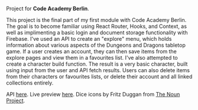 Project for **Code Academy Berlin**.

This project is the final part of my first module with Code Academy Berlin. The goal is to become familiar using React Router, Hooks, and Context, as well as implimenting a basic login and document storage functionality with Firebase. I've used an API to create an "explore" menu, which holds information about various aspects of the Dungeons and Dragons tabletop game. If a user creates an account, they can then save items from the explore pages and view them in a favourites list. I've also attempted to create a character build function. The result is a very basic character, built using input from the user and API fetch results. Users can also delete items from their characters or favourites lists, or delete their account and all linked collections entirely.

API [here](https://www.dnd5eapi.co/).
Live preview [here](https://inspiring-kangaroo-7e4f1b.netlify.app/).
Dice icons by Fritz Duggan from [The Noun Project](https://thenounproject.com).
